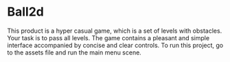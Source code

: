 # Ball2d 
This product is a hyper casual game, which is a set of levels with obstacles. 
Your task is to pass all levels. The game contains a pleasant and simple interface accompanied by concise and clear controls.
To run this project, go to the assets file and run the main menu scene.
